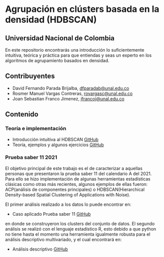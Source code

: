 # Agrupación en clústers basada en la densidad (HDBSCAN)
## Universidad Nacional de Colombia

En este repositorio encontrarás una introducción lo suficientemente intuitiva, teórica y práctica para que entiendas y seas un experto en los algoritmos de agrupamiento basados en densidad.

## Contribuyentes  
- David Fernando Parada Brijalba, dfparadab@unal.edu.co 
- Rosmer Manuel Vargas Contreras, rovargasc@unal.edu.co 
- Joan Sebastian Franco Jimenez, jfrancoj@unal.edu.co

## Contenido
### Teoría e implementación 
- Introducción intuitiva al HDBSCAN [GitHub](https://github.com/Daveztat/HDBSCAN-y-GMM/blob/main/First_HDBSCAN.ipynb)
- Teoría, ejemplos y algunos ejercicios [GitHub](https://github.com/Daveztat/HDBSCAN-y-GMM/blob/main/HDBSCAN.ipynb)
### Prueba saber 11 2021

El objetivo principal de este trabajo es el de caracterizar a aquellas personas que presentaron la prueba saber 11 del calendario A del 2021. Para ello se hizo implementación de algunas herramientas estadísticas clásicas como otras más recientes, algunos ejemplos de ellas fueron: ACP(análisis de componentes principales) o HDBSCAN(Hierarchical Density-based Spatial Clustering of Applications with Noise).

El primer análisis realizado a los datos lo puede encontrar en: 

- Caso aplicado Prueba saber 11 [GitHub](https://github.com/Daveztat/HDBSCAN-y-GMM/blob/main/ICFES.ipynb)

en donde se construyeron los clusters del conjunto de datos. El segundo análisis se realizó con el lenguaje estadístico R, esto debido a que python no tiene hasta el momento una herramienta igualmente robusta para el análisis descriptivo multivariado, y el cual encontrará en: 

- Análisis descriptivo [GitHub](https://github.com/Daveztat/HDBSCAN/blob/main/Descripciones.R)